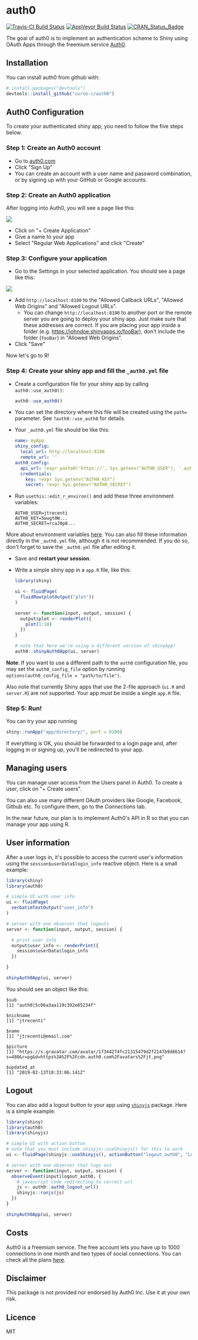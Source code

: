 # auth0

[![Travis-CI Build Status](https://travis-ci.org/curso-r/auth0.svg?branch=master)](https://travis-ci.org/curso-r/auth0) [![AppVeyor Build Status](https://ci.appveyor.com/api/projects/status/github/curso-r/auth0?branch=master&svg=true)](https://ci.appveyor.com/project/curso-r/auth0) [![CRAN_Status_Badge](http://www.r-pkg.org/badges/version/auth0)](https://cran.r-project.org/package=auth0)


The goal of auth0 is to implement an authentication scheme to Shiny using 
OAuth Apps through the freemium service [Auth0](https://auth0.com).

## Installation

You can install auth0 from github with:

``` r
# install.packages("devtools")
devtools::install_github("curso-r/auth0")
```

## Auth0 Configuration

To create your authenticated shiny app, you need to follow the five steps below.

### Step 1: Create an Auth0 account

- Go to [auth0.com](https://auth0.com)
- Click "Sign Up"
- You can create an account with a user name and password combination, or by signing up with your GitHub or Google accounts.

### Step 2: Create an Auth0 application

After logging into Auth0, you will see a page like this:

<img src="man/figures/README-dash.png">

- Click on "+ Create Application"
- Give a name to your app
- Select "Regular Web Applications" and click "Create"

### Step 3: Configure your application

- Go to the Settings in your selected application. You should see a page like this:

<img src="man/figures/README-myapp.png">

- Add `http://localhost:8100` to the "Allowed Callback URLs", "Allowed Web Origins" and "Allowed Logout URLs".
    - You can change `http://localhost:8100` to another port or the remote server you are going to deploy your shiny app. Just make sure that these addresses are correct. If you are placing your app inside a folder (e.g. https://johndoe.shinyapps.io/fooBar), don't include the folder (`fooBar`) in "Allowed Web Origins".
- Click "Save"

Now let's go to R!

### Step 4: Create your shiny app and fill the `_auth0.yml` file

- Create a configuration file for your shiny app by calling `auth0::use_auth0()`:

    ```r
    auth0::use_auth0()
    ```

- You can set the directory where this file will be created using the `path=` parameter. See `?auth0::use_auth0` for details.
- Your `_auth0.yml` file should be like this:


    ```yml
    name: myApp
    shiny_config:
      local_url: http://localhost:8100
      remote_url: ''
    auth0_config:
      api_url: !expr paste0('https://', Sys.getenv("AUTH0_USER"), '.auth0.com')
      credentials:
        key: !expr Sys.getenv("AUTH0_KEY")
        secret: !expr Sys.getenv("AUTH0_SECRET")
    ```

- Run `usethis::edit_r_environ()` and add these three environment variables:

    ```
    AUTH0_USER=jtrecenti
    AUTH0_KEY=5wugt0W...
    AUTH0_SECRET=rcaJ0p8...
    ```

More about environment variables [here](https://csgillespie.github.io/efficientR/set-up.html#renviron). You can also fill these information directly in the `_auth0.yml` file, although it is not recommended. If you do so, don't forget to save the `_auth0.yml` file after editing it.

- Save and **restart your session**.
- Write a simple shiny app in a `app.R` file, like this:

    ```r
    library(shiny)

    ui <- fluidPage(
      fluidRow(plotOutput("plot"))
    )

    server <- function(input, output, session) {
      output$plot <- renderPlot({
        plot(1:10)
      })
    }

    # note that here we're using a different version of shinyApp!
    auth0::shinyAuth0App(ui, server)
    ```

**Note**: If you want to use a different path to the `auth0` configuration file, you may
set the `auth0_config_file` option by running `options(auth0_config_file = "path/to/file")`.

Also note that currently Shiny apps that use the 2-file approach (`ui.R` and `server.R`) are not supported. Your app must be inside a single `app.R` file.

### Step 5: Run!

You can try your app running

```r
shiny::runApp("app/directory/", port = 8100)
```

If everything is OK, you should be forwarded to a login page and, after logging in or signing up, you'll be redirected to your app.

## Managing users

You can manage user access from the Users panel in Auth0. To create a user, click on "+ Create users".

You can also use many different OAuth providers like Google, Facebook, Github etc. To configure them, go to the *Connections* tab. 

In the near future, our plan is to implement Auth0's API in R so that you can manage your app using R.

## User information

After a user logs in, it's possible to access the current user's information using the `session$userData$login_info` reactive object. Here is a small example:

```r
library(shiny)
library(auth0)

# simple UI with user info
ui <- fluidPage(
  verbatimTextOutput("user_info")
)

# server with one observer that logouts
server <- function(input, output, session) {

  # print user info
  output$user_info <- renderPrint({
    session$userData$login_info
  })

}

shinyAuth0App(ui, server)
```

You should see an object like this:

```
$sub
[1] "auth0|5c06a3aa119c392e85234f"

$nickname
[1] "jtrecenti"

$name
[1] "jtrecenti@email.com"

$picture
[1] "https://s.gravatar.com/avatar/1f344274fc21315479d2f2147b9d8614?s=480&r=pg&d=https%3A%2F%2Fcdn.auth0.com%2Favatars%2Fjt.png"

$updated_at
[1] "2019-02-13T10:33:06.141Z"
```

## Logout

You can also add a logout button to your app using [`shinyjs`](https://github.com/daattali/shinyjs) package. Here is a simple example:

```r
library(shiny)
library(auth0)
library(shinyjs)

# simple UI with action button
# note that you must include shinyjs::useShinyjs() for this to work
ui <- fluidPage(shinyjs::useShinyjs(), actionButton("logout_auth0", "Logout"))

# server with one observer that logs out
server <- function(input, output, session) {
  observeEvent(input$logout_auth0, {
    # javascript code redirecting to correct url
    js <- auth0::auth0_logout_url()
    shinyjs::runjs(js)
  })
}

shinyAuth0App(ui, server)
```

## Costs

Auth0 is a freemium service. The free account lets you have up to 1000 connections in one month and two types of social connections. You can check all the plans [here](https://auth0.com/pricing).

## Disclaimer

This package is not provided nor endorsed by Auth0 Inc. Use it at your own risk.

## Licence

MIT
